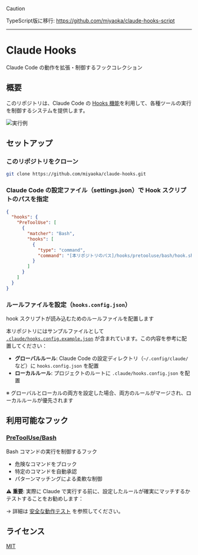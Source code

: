 > [!CAUTION]
> TypeScript版に移行: https://github.com/miyaoka/claude-hooks-script

----

# Claude Hooks

Claude Code の動作を拡張・制御するフックコレクション


## 概要

このリポジトリは、Claude Code の [Hooks 機能](https://docs.anthropic.com/en/docs/claude-code/hooks)を利用して、各種ツールの実行を制御するシステムを提供します。

<img alt="実行例" src="https://github.com/user-attachments/assets/e4e07a05-0d40-4c20-8c8e-d5f266253e65" />

## セットアップ

### このリポジトリをクローン

```bash
git clone https://github.com/miyaoka/claude-hooks.git
```

### Claude Code の設定ファイル（settings.json）で Hook スクリプトのパスを指定

```json
{
  "hooks": {
    "PreToolUse": [
      {
        "matcher": "Bash",
        "hooks": [
          {
            "type": "command",
            "command": "[本リポジトリのパス]/hooks/pretooluse/bash/hook.sh" // ← 実際のパスを指定
          }
        ]
      }
    ]
  }
}
```

### ルールファイルを設定（`hooks.config.json`）

hook スクリプトが読み込むためのルールファイルを配置します

本リポジトリにはサンプルファイルとして [`.claude/hooks.config.example.json`](.claude/hooks.config.example.json) が含まれています。この内容を参考に配置してください：

- **グローバルルール**: Claude Code の設定ディレクトリ（`~/.config/claude/` など）に `hooks.config.json` を配置
- **ローカルルール**: プロジェクトのルートに `.claude/hooks.config.json` を配置

※ グローバルとローカルの両方を設定した場合、両方のルールがマージされ、ローカルルールが優先されます

## 利用可能なフック

### [PreToolUse/Bash](hooks/pretooluse/bash/docs/user-guide.md)

Bash コマンドの実行を制御するフック

- 危険なコマンドをブロック
- 特定のコマンドを自動承認
- パターンマッチングによる柔軟な制御

**⚠️ 重要**: 実際に Claude で実行する前に、設定したルールが確実にマッチするかテストすることをお勧めします：

→ 詳細は [安全な動作テスト](hooks/pretooluse/bash/docs/user-guide.md#安全な動作テスト) を参照してください。

## ライセンス

[MIT](LICENSE)
